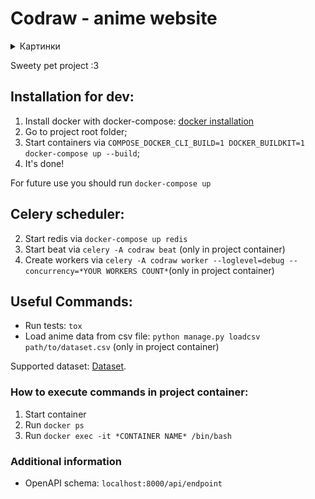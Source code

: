 # Codraw - anime website
<details>
<summary>Картинки</summary>
  
![image](https://user-images.githubusercontent.com/24423216/159034694-3a12f103-90d8-496c-bcfc-39af1421b11e.png)
![image](https://user-images.githubusercontent.com/24423216/159121701-5f0f6c69-3840-44ac-ad63-db9071a0a8b5.png)
![image](https://user-images.githubusercontent.com/24423216/159035798-6f2e7bf8-48ff-4409-8b87-697058c82358.png)
![image](https://user-images.githubusercontent.com/24423216/159035906-3d8b5796-1b9d-4d67-93a8-5794b51977a9.png)
  
</details>

Sweety pet project :3
## Installation for dev: 
1. Install docker with docker-compose: [docker installation](https://docs.docker.com/engine/install/ubuntu/)
1. Go to project root folder;
2. Start containers via `COMPOSE_DOCKER_CLI_BUILD=1 DOCKER_BUILDKIT=1 docker-compose up --build`;
3. It's done!

For future use you should run `docker-compose up`

## Celery scheduler:
2. Start redis via `docker-compose up redis`
3. Start beat via `celery -A codraw beat` (only in project container)
4. Create workers via `celery -A codraw worker --loglevel=debug --concurrency=*YOUR WORKERS COUNT*`(only in project container)


## Useful Commands:
- Run tests: `tox`
- Load anime data from csv file: `python manage.py loadcsv path/to/dataset.csv` (only in project container)

Supported dataset: [Dataset](https://www.kaggle.com/marlesson/myanimelist-dataset-animes-profiles-reviews/code).

### How to execute commands in project container:
1. Start container
2. Run `docker ps`
3. Run `docker exec -it *CONTAINER NAME* /bin/bash`

### Additional information
* OpenAPI schema: `localhost:8000/api/endpoint`
